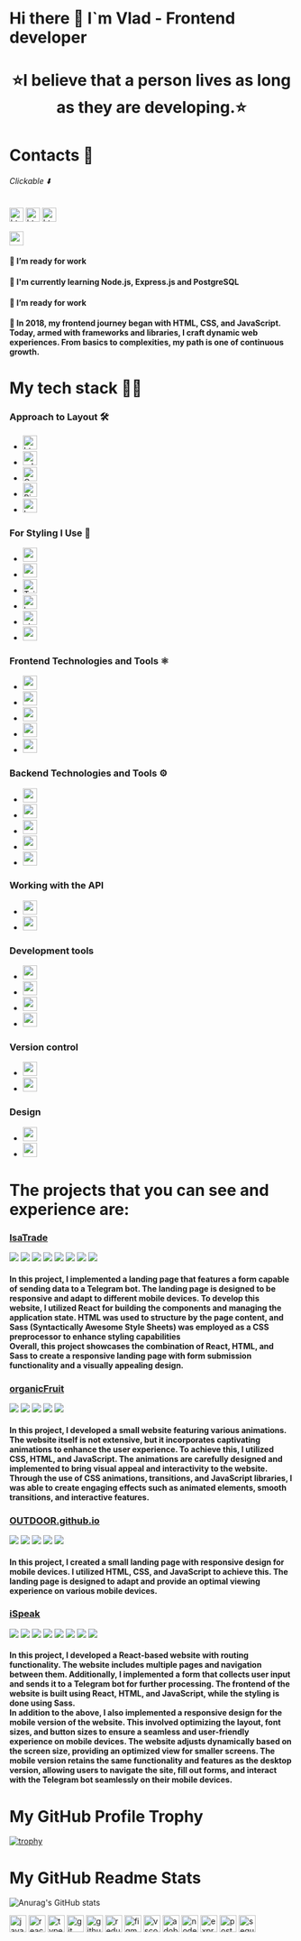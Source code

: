 # Hi there 👋 I`m Vlad - Frontend developer

<div align="center">
  <h1>
  ⭐I believe that a person lives as long as they are developing.⭐
</h1>
</div>

# Contacts 📱

###### Clickable ⬇️

<a href="https://t.me/h_rtful"><img src="https://img.shields.io/badge/Telegram-2CA5E0?style=for-the-badge&logo=telegram&logoColor=white" height="25" alt="html5 logo"  /></a>
<a href="https://www.linkedin.com/in/vlad-burtsev"><img src="https://img.shields.io/badge/LinkedIn-0077B5?style=for-the-badge&logo=linkedin&logoColor=white" height="25" alt="html5 logo"  /></a>
<a href="mailto:burthev04@gmail.com"><img src="https://img.shields.io/badge/burthev04@gmail.com-D14836?style=for-the-badge&logo=gmail&logoColor=white" height="25" alt="html5 logo"  /></a>

<img src="https://www.codewars.com/users/vlad-burthev/badges/large" height="25" alt="codewars logo"  />

#### 🔭 I’m ready for work

#### 🌱 I'm currently learning Node.js, Express.js and PostgreSQL

#### 🔭 I’m ready for work

#### 🔭 In 2018, my frontend journey began with HTML, CSS, and JavaScript. Today, armed with frameworks and libraries, I craft dynamic web experiences. From basics to complexities, my path is one of continuous growth.

# My tech stack 👩‍💻

### Approach to Layout 🛠️

- <img src="https://img.shields.io/badge/html-E34F26?style=for-the-badge&logo=html5&logoColor=white" height="25" alt="html5 logo"  />
- <img src="https://img.shields.io/badge/📱 adaptive layout-blue?style=for-the-badge" height="25" alt="adaptive-layout logo"  />
- <img src="https://img.shields.io/badge/Cross Browser Layout-blue?style=for-the-badge&logo=Google-chrome&logoColor=white" height="25" alt="Cross-Browser logo"  />
- <img src="https://img.shields.io/badge/</>    -Pixel Perfect Llayout-blue?style=for-the-badge" height="25" alt="Pixel Perfect Llayout logo"  />
- <img src="https://img.shields.io/badge/bem class naming methodology-E34F26?style=for-the-badge&logo=bem&logoColor=white" height="25" alt="bem logo"  />

### For Styling I Use 🎨

- <img src="https://img.shields.io/badge/CSS3-1572B6?style=for-the-badge&logo=css3&logoColor=white" height="25" alt="css3 logo"  />
- <img src="https://img.shields.io/badge/Sass-CC6699?style=for-the-badge&logo=sass&logoColor=white" height="25" alt="sass logo"  />
- <img src="https://img.shields.io/badge/Tailwind_CSS-38B2AC?style=for-the-badge&logo=tailwind-css&logoColor=white" height="25" alt="Tailwind_CSS logo" />
- <img src="https://img.shields.io/badge/Bootstrap-563D7C?style=for-the-badge&logo=bootstrap&logoColor=white" height="25" alt="bootstrap logo" />
- <img src="https://img.shields.io/badge/styled--components-DB7093?style=for-the-badge&logo=styled-components&logoColor=white" height="25" alt="styled-components logo" />
- <img src="https://img.shields.io/badge/CSS Modules-blue?style=for-the-badge&logo=cssmodules" height="25" alt="cssmodules logo" />

### Frontend Technologies and Tools ⚛️

- <img src="https://img.shields.io/badge/JavaScript-323330?style=for-the-badge&logo=javascript&logoColor=F7DF1E" height="25" />
- <img src="https://img.shields.io/badge/React-20232A?style=for-the-badge&logo=react&logoColor=61DAFB" height="25" />
- <img src="https://img.shields.io/badge/TypeScript-007ACC?style=for-the-badge&logo=typescript&logoColor=white" height="25" />
- <img src="https://img.shields.io/badge/Redux-593D88?style=for-the-badge&logo=redux&logoColor=white" height="25" />
- <img src="https://img.shields.io/badge/React_Router-CA4245?style=for-the-badge&logo=react-router&logoColor=white" height="25" />

### Backend Technologies and Tools ⚙️

- <img src="https://img.shields.io/badge/Node%20js-339933?style=for-the-badge&logo=nodedotjs&logoColor=white" height="25" />
- <img src="https://img.shields.io/badge/Express%20js-000000?style=for-the-badge&logo=express&logoColor=white" height="25" />
- <img src="https://img.shields.io/badge/Sequelize-52B0E7?style=for-the-badge&logo=Sequelize&logoColor=white" height="25" />
- <img src="https://img.shields.io/badge/PostgreSQL-316192?style=for-the-badge&logo=postgresql&logoColor=white" height="25" />
- <img src="https://img.shields.io/badge/Postman-FF6C37?style=for-the-badge&logo=Postman&logoColor=white" height="25" />

### Working with the API

- <img src="https://img.shields.io/badge/axios-E34F26?style=for-the-badge&logo=axios&logoColor=white" height="25" />
- <img src="https://img.shields.io/badge/rest api-E34F26?style=for-the-badge&logo=axios&logoColor=white" height="25" />

### Development tools

- <img src="https://img.shields.io/badge/Yarn-2C8EBB?style=for-the-badge&logo=yarn&logoColor=white" height="25" />
- <img src="https://img.shields.io/badge/npm-CB3837?style=for-the-badge&logo=npm&logoColor=white" height="25" />
- <img src="https://img.shields.io/badge/Vite-B73BFE?style=for-the-badge&logo=vite&logoColor=FFD62E" height="25" />
- <img src="https://img.shields.io/badge/Webpack-8DD6F9?style=for-the-badge&logo=Webpack&logoColor=white" height="25" />

### Version control

- <img src="https://img.shields.io/badge/GIT-E44C30?style=for-the-badge&logo=git&logoColor=white" height="25" />
- <img src="https://img.shields.io/badge/GitHub-100000?style=for-the-badge&logo=github&logoColor=white" height="25" />

### Design

- <img src="https://img.shields.io/badge/Figma-F24E1E?style=for-the-badge&logo=figma&logoColor=white" height="25" />
- <img src="https://img.shields.io/badge/%20Photoshop-31A8FF?style=for-the-badge&logo=Adobe%20Photoshop&logoColor=black" height="25" />

<h1>The projects that you can see and experience are:</h1>

<div>
<h3><a color="black" href="https://vlad-burthev.github.io/isaTrade/">IsaTrade</a></h3>
<img src="https://img.shields.io/badge/react-333?style=for-the-badge&logo=react&logoColor=#61DAFB" />
<img src="https://img.shields.io/badge/sass-333?style=for-the-badge&logo=sass&logoColor=#F43059" />
  <img src="https://img.shields.io/badge/javascript-333?style=for-the-badge&logo=javascript&logoColor=#F7DF1E" />
    <img src="https://img.shields.io/badge/git-333?style=for-the-badge&logo=git&logoColor=#F05032" />
      <img src="https://img.shields.io/badge/html5-333?style=for-the-badge&logo=html5&logoColor=#F05032" />
  <img src="https://img.shields.io/badge/webpack-333?style=for-the-badge&logo=webpack&logoColor=#8DD6F9" />
  <img src="https://img.shields.io/badge/router-333?style=for-the-badge&logo=reactrouter&logoColor=#CA4245" />
  <img src="https://img.shields.io/badge/figma-333?style=for-the-badge&logo=figma&logoColor=#F24E1E" />
  <h4>In this project, I implemented a landing page that features a form capable of sending data to a Telegram bot. The landing page is designed to be responsive and adapt to different mobile devices. To develop this website, I utilized React for building the components and managing the application state. HTML was used to structure by the page content, and Sass (Syntactically Awesome Style Sheets) was employed as a CSS preprocessor to enhance styling capabilities
    <br/>
Overall, this project showcases the combination of React, HTML, and Sass to create a responsive landing page with form submission functionality and a visually appealing design.
  </h4>
</div>

<div>
<h3><a color="black" href="https://vlad-burthev.github.io/organicFruit/">organicFruit</a></h3>
<img src="https://img.shields.io/badge/css3-333?style=for-the-badge&logo=css3&logoColor=blue" />
    <img src="https://img.shields.io/badge/javascript-333?style=for-the-badge&logo=javascript&logoColor=#F7DF1E" />
     <img src="https://img.shields.io/badge/git-333?style=for-the-badge&logo=git&logoColor=#F05032" />
      <img src="https://img.shields.io/badge/html5-333?style=for-the-badge&logo=html5&logoColor=#F05032" />
  <img src="https://img.shields.io/badge/figma-333?style=for-the-badge&logo=figma&logoColor=#F24E1E" />
  
  <h4>
  In this project, I developed a small website featuring various animations. The website itself is not extensive, but it incorporates captivating animations to enhance the user experience. To achieve this, I utilized CSS, HTML, and JavaScript. The animations are carefully designed and implemented to bring visual appeal and interactivity to the website. Through the use of CSS animations, transitions, and JavaScript libraries, I was able to create engaging effects such as animated elements, smooth transitions, and interactive features.
  </h4>
  
</div>

<div>
<h3><a color="black" href="https://vlad-burthev.github.io/OUTDOOR.github.io/">OUTDOOR.github.io</a></h3>
<img src="https://img.shields.io/badge/css3-333?style=for-the-badge&logo=css3&logoColor=blue" />
    <img src="https://img.shields.io/badge/javascript-333?style=for-the-badge&logo=javascript&logoColor=#F7DF1E" />
     <img src="https://img.shields.io/badge/git-333?style=for-the-badge&logo=git&logoColor=#F05032" />
      <img src="https://img.shields.io/badge/html5-333?style=for-the-badge&logo=html5&logoColor=#F05032" />
  <img src="https://img.shields.io/badge/figma-333?style=for-the-badge&logo=figma&logoColor=#F24E1E" />
  
  <h4>In this project, I created a small landing page with responsive design for mobile devices. I utilized HTML, CSS, and JavaScript to achieve this. The landing page is designed to adapt and provide an optimal viewing experience on various mobile devices. 
  </h4>
</div>

<div>
<h3><a color="black" href="https://vlad-burthev.github.io/ispeak">iSpeak</a></h3>
<img src="https://img.shields.io/badge/react-333?style=for-the-badge&logo=react&logoColor=#61DAFB" />
<img src="https://img.shields.io/badge/sass-333?style=for-the-badge&logo=sass&logoColor=#F43059" />
  <img src="https://img.shields.io/badge/javascript-333?style=for-the-badge&logo=javascript&logoColor=#F7DF1E" />
    <img src="https://img.shields.io/badge/git-333?style=for-the-badge&logo=git&logoColor=#F05032" />
      <img src="https://img.shields.io/badge/html5-333?style=for-the-badge&logo=html5&logoColor=#F05032" />
  <img src="https://img.shields.io/badge/webpack-333?style=for-the-badge&logo=webpack&logoColor=#8DD6F9" />
  <img src="https://img.shields.io/badge/router-333?style=for-the-badge&logo=reactrouter&logoColor=#CA4245" />
  <img src="https://img.shields.io/badge/figma-333?style=for-the-badge&logo=figma&logoColor=#F24E1E" />
  <h4>In this project, I developed a React-based website with routing functionality. The website includes multiple pages and navigation between them. Additionally, I implemented a form that collects user input and sends it to a Telegram bot for further processing. The frontend of the website is built using React, HTML, and JavaScript, while the styling is done using Sass. <br/>
  In addition to the above, I also implemented a responsive design for the mobile version of the website. This involved optimizing the layout, font sizes, and button sizes to ensure a seamless and user-friendly experience on mobile devices. The website adjusts dynamically based on the screen size, providing an optimized view for smaller screens. The mobile version retains the same functionality and features as the desktop version, allowing users to navigate the site, fill out forms, and interact with the Telegram bot seamlessly on their mobile devices.
  </h4>
</div>

<h1>My GitHub Profile Trophy</h1>

[![trophy](https://github-profile-trophy.vercel.app/?username=vlad-burthev&theme=onedark)](https://github.com/ryo-ma/github-profile-trophy)

<h1>My GitHub Readme Stats</h1>

![Anurag's GitHub stats](https://github-readme-stats.vercel.app/api?username=vlad-burthev&show_icons=true&theme=tokyonight)

<!--
**vlad-burthev/vlad-burthev** is a ✨ _special_ ✨ repository because its `README.md` (this file) appears on your GitHub profile.


- 🔭 I’m currently working on ...
- 🌱 I’m currently learning ...
- 👯 I’m looking to collaborate on ...
- 🤔 I’m looking for help with ...
- 💬 Ask me about ...
- 📫 How to reach me: ...
- 😄 Pronouns: ...
- ⚡ Fun fact: ...
-->

<div align="left">
  <img src="https://skillicons.dev/icons?i=js" height="30" alt="javascript logo"  />
  <img src="https://skillicons.dev/icons?i=react" height="30" alt="react logo"  />
  <img src="https://skillicons.dev/icons?i=ts" height="30" alt="typescript logo"  />
  <img src="https://skillicons.dev/icons?i=git" height="30" alt="git logo"  />
  <img src="https://skillicons.dev/icons?i=github" height="30" alt="github logo"  />
  <img src="https://cdn.jsdelivr.net/gh/devicons/devicon/icons/redux/redux-original.svg" height="30" alt="redux logo"  />

  <img src="https://cdn.jsdelivr.net/gh/devicons/devicon/icons/figma/figma-original.svg" height="30" alt="figma logo"  />
  <img src="https://cdn.jsdelivr.net/gh/devicons/devicon/icons/vscode/vscode-original.svg" height="30" alt="vscode logo"  />
  <img src="https://skillicons.dev/icons?i=ps" height="30" alt="adobephotoshop logo"  />

  <img src="https://cdn.jsdelivr.net/gh/devicons/devicon/icons/nodejs/nodejs-original.svg" height="30" alt="nodejs logo"  />
  <img src="https://cdn.jsdelivr.net/gh/devicons/devicon/icons/express/express-original.svg" height="30" alt="express logo"  />
  <img src="https://cdn.jsdelivr.net/gh/devicons/devicon/icons/postgresql/postgresql-original.svg" height="30" alt="postgresql logo"  />
  <img src="https://cdn.jsdelivr.net/gh/devicons/devicon/icons/sequelize/sequelize-original.svg" height="30" alt="sequelize logo"  />
</div>
